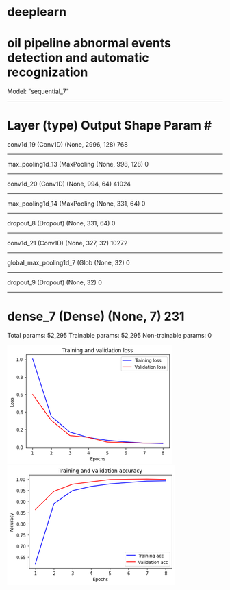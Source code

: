 # deeplearn

# oil pipeline abnormal events detection and automatic recognization
  
Model: "sequential_7"
_________________________________________________________________
Layer (type)                 Output Shape              Param #   
=================================================================
conv1d_19 (Conv1D)           (None, 2996, 128)         768       
_________________________________________________________________
max_pooling1d_13 (MaxPooling (None, 998, 128)          0         
_________________________________________________________________
conv1d_20 (Conv1D)           (None, 994, 64)           41024     
_________________________________________________________________
max_pooling1d_14 (MaxPooling (None, 331, 64)           0         
_________________________________________________________________
dropout_8 (Dropout)          (None, 331, 64)           0         
_________________________________________________________________
conv1d_21 (Conv1D)           (None, 327, 32)           10272     
_________________________________________________________________
global_max_pooling1d_7 (Glob (None, 32)                0         
_________________________________________________________________
dropout_9 (Dropout)          (None, 32)                0         
_________________________________________________________________
dense_7 (Dense)              (None, 7)                 231       
=================================================================
Total params: 52,295
Trainable params: 52,295
Non-trainable params: 0

![GitHub Logo](https://github.com/choybeen/deeplearn/blob/main/fibersignal/imgs/download.png?raw=true)
![GitHub Logo](https://github.com/choybeen/deeplearn/blob/main/fibersignal/imgs/download%20(1).png?raw=true)


